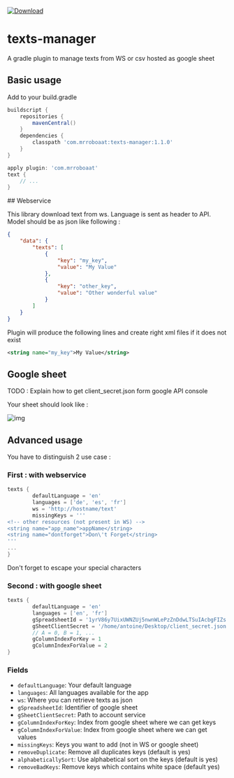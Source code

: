 [ ![Download](https://api.bintray.com/packages/arnoult-antoine/maven/texts-manager/images/download.svg) ](https://bintray.com/arnoult-antoine/maven/texts-manager/_latestVersion)

# texts-manager

A gradle plugin to manage texts from WS or csv hosted as google sheet

## Basic usage

Add to your build.gradle

```gradle
buildscript {
    repositories {
        mavenCentral()
    }
    dependencies {
        classpath 'com.mrroboaat:texts-manager:1.1.0'
    }
}

apply plugin: 'com.mrroboaat'
text {
    // ...
}
```

## Webservice

This library download text from ws. Language is sent as header to API. Model should be as json like following :

```json
{
    "data": {
        "texts": [
            {
                "key": "my_key",
                "value": "My Value"
            },
            {
                "key": "other_key",
                "value": "Other wonderful value"
            }
        ]
    }
}
```

Plugin will produce the following lines and create right xml files if it does not exist
```xml
<string name="my_key">My Value</string>
```

## Google sheet

TODO : Explain how to get client_secret.json form google API console


Your sheet should look like :

![img](https://github.com/aat-antoine/texts-manager/blob/master/GoogleSheet.png)


## Advanced usage

You have to distinguish 2 use case :

### First : with webservice

```gradle
texts {
        defaultLanguage = 'en'
        languages = ['de', 'es', 'fr']
        ws = 'http://hostname/text'
        missingKeys = '''
<!-- other resources (not present in WS) -->
<string name="app_name">appName</string>
<string name="dontforget">Don\'t Forget</string>
'''
...
}
```

Don't forget to escape your special characters

### Second : with google sheet

```gradle
texts {
        defaultLanguage = 'en'
        languages = ['en', 'fr']
        gSpreadsheetId = '1yrV86y7UixUWNZUj5nwnWLePzZnDdwLTSuIAcbgFIZs'
        gSheetClientSecret = '/home/antoine/Desktop/client_secret.json'
        // A = 0, B = 1, ...
        gColumnIndexForKey = 1
        gColumnIndexForValue = 2
}
```


### Fields
* `defaultLanguage`: Your default language
* `languages`: All languages available for the app
* `ws`: Where you can retrieve texts as json
* `gSpreadsheetId`: Identifier of google sheet
* `gSheetClientSecret`: Path to account service
* `gColumnIndexForKey`: Index from google sheet where we can get keys
* `gColumnIndexForValue`: Index from google sheet where we can get values
* `missingKeys`: Keys you want to add (not in WS or google sheet)
* `removeDuplicate`: Remove all duplicates keys (default is yes)
* `alphabeticallySort`: Use alphabetical sort on the keys (default is yes)
* `removeBadKeys`: Remove keys which contains white space (default yes)



